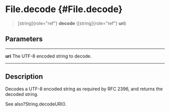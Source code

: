 File.decode {#File.decode}
===========

> [string]{role="ref"} **decode** ([string]{role="ref"} **uri**)

Parameters
----------

  --------- -------------------------------------
  **uri**   The UTF-8 encoded string to decode.
  --------- -------------------------------------

Description
-----------

Decodes a UTF-8 encoded string as required by RFC 2396, and returns the
decoded string.

See also?String.decodeURI().
